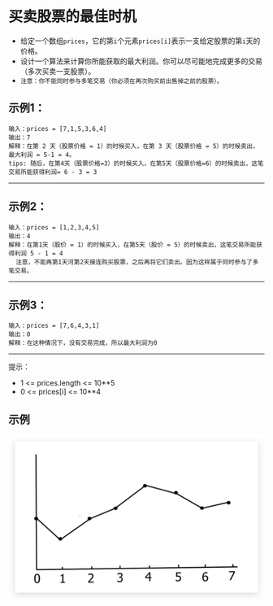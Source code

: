 # 买卖股票的最佳时机
- 给定一个数组`prices`，它的第`i`个元素`prices[i]`表示一支给定股票的第`i`天的价格。
- 设计一个算法来计算你所能获取的最大利润。你可以尽可能地完成更多的交易（多次买卖一支股票）。
- `注意：你不能同时参与多笔交易（你必须在再次购买前出售掉之前的股票）。`


## 示例1：
```
输入：prices = [7,1,5,3,6,4]
输出：7
解释：在第 2 天（股票价格 = 1）的时候买入，在第 3 天（股票价格 = 5）的时候卖出，最大利润 = 5-1 = 4。
tips: 随后，在第4天（股票价格=3）的时候买入，在第5天（股票价格=6）的时候卖出，这笔交易所能获得利润= 6 - 3 = 3
```
---
## 示例2：
```
输入：prices = [1,2,3,4,5]
输出：4
解释：在第1天（股价 = 1）的时候买入，在第5天（股价 = 5）的时候卖出，这笔交易所能获得利润 5 - 1 = 4
  注意，不能再第1天河第2天接连购买股票，之后再将它们卖出。因为这样属于同时参与了多笔交易。
```
---
## 示例3：
```
输入：prices = [7,6,4,3,1]
输出：0
解释：在这种情况下，没有交易完成，所以最大利润为0
```
---

提示：
- 1 <= prices.length <= 10**5
- 0 <= prices[i] <= 10**4

## 示例
![./img/demo.png](./img/demo.png)

